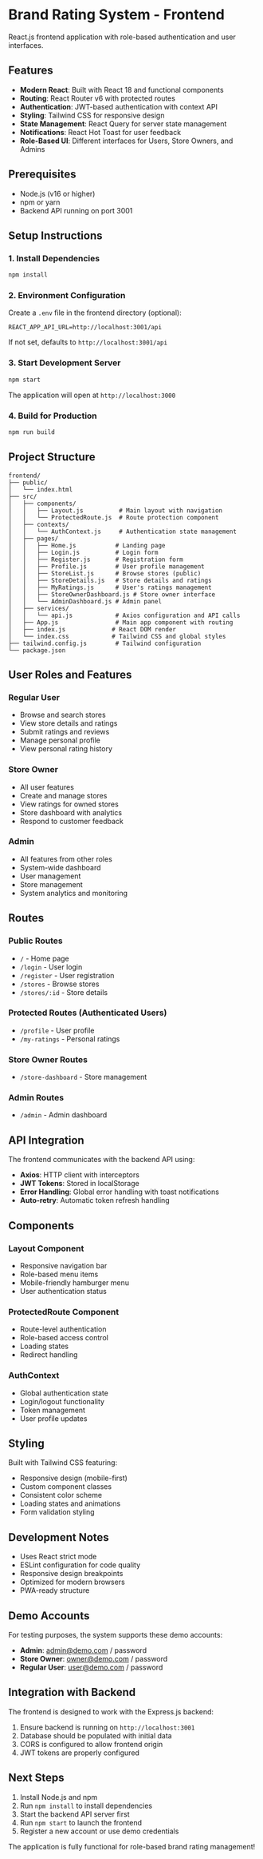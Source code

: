 # Brand Rating System - Frontend

React.js frontend application with role-based authentication and user interfaces.

## Features

- **Modern React**: Built with React 18 and functional components
- **Routing**: React Router v6 with protected routes
- **Authentication**: JWT-based authentication with context API
- **Styling**: Tailwind CSS for responsive design
- **State Management**: React Query for server state management
- **Notifications**: React Hot Toast for user feedback
- **Role-Based UI**: Different interfaces for Users, Store Owners, and Admins

## Prerequisites

- Node.js (v16 or higher)
- npm or yarn
- Backend API running on port 3001

## Setup Instructions

### 1. Install Dependencies

```bash
npm install
```

### 2. Environment Configuration

Create a `.env` file in the frontend directory (optional):

```env
REACT_APP_API_URL=http://localhost:3001/api
```

If not set, defaults to `http://localhost:3001/api`

### 3. Start Development Server

```bash
npm start
```

The application will open at `http://localhost:3000`

### 4. Build for Production

```bash
npm run build
```

## Project Structure

```
frontend/
├── public/
│   └── index.html
├── src/
│   ├── components/
│   │   ├── Layout.js          # Main layout with navigation
│   │   └── ProtectedRoute.js  # Route protection component
│   ├── contexts/
│   │   └── AuthContext.js     # Authentication state management
│   ├── pages/
│   │   ├── Home.js           # Landing page
│   │   ├── Login.js          # Login form
│   │   ├── Register.js       # Registration form
│   │   ├── Profile.js        # User profile management
│   │   ├── StoreList.js      # Browse stores (public)
│   │   ├── StoreDetails.js   # Store details and ratings
│   │   ├── MyRatings.js      # User's ratings management
│   │   ├── StoreOwnerDashboard.js # Store owner interface
│   │   └── AdminDashboard.js # Admin panel
│   ├── services/
│   │   └── api.js            # Axios configuration and API calls
│   ├── App.js                # Main app component with routing
│   ├── index.js             # React DOM render
│   └── index.css            # Tailwind CSS and global styles
├── tailwind.config.js        # Tailwind configuration
└── package.json
```

## User Roles and Features

### Regular User
- Browse and search stores
- View store details and ratings
- Submit ratings and reviews
- Manage personal profile
- View personal rating history

### Store Owner
- All user features
- Create and manage stores
- View ratings for owned stores
- Store dashboard with analytics
- Respond to customer feedback

### Admin
- All features from other roles
- System-wide dashboard
- User management
- Store management
- System analytics and monitoring

## Routes

### Public Routes
- `/` - Home page
- `/login` - User login
- `/register` - User registration
- `/stores` - Browse stores
- `/stores/:id` - Store details

### Protected Routes (Authenticated Users)
- `/profile` - User profile
- `/my-ratings` - Personal ratings

### Store Owner Routes
- `/store-dashboard` - Store management

### Admin Routes
- `/admin` - Admin dashboard

## API Integration

The frontend communicates with the backend API using:

- **Axios**: HTTP client with interceptors
- **JWT Tokens**: Stored in localStorage
- **Error Handling**: Global error handling with toast notifications
- **Auto-retry**: Automatic token refresh handling

## Components

### Layout Component
- Responsive navigation bar
- Role-based menu items
- Mobile-friendly hamburger menu
- User authentication status

### ProtectedRoute Component
- Route-level authentication
- Role-based access control
- Loading states
- Redirect handling

### AuthContext
- Global authentication state
- Login/logout functionality
- Token management
- User profile updates

## Styling

Built with Tailwind CSS featuring:

- Responsive design (mobile-first)
- Custom component classes
- Consistent color scheme
- Loading states and animations
- Form validation styling

## Development Notes

- Uses React strict mode
- ESLint configuration for code quality
- Responsive design breakpoints
- Optimized for modern browsers
- PWA-ready structure

## Demo Accounts

For testing purposes, the system supports these demo accounts:

- **Admin**: admin@demo.com / password
- **Store Owner**: owner@demo.com / password  
- **Regular User**: user@demo.com / password

## Integration with Backend

The frontend is designed to work with the Express.js backend:

1. Ensure backend is running on `http://localhost:3001`
2. Database should be populated with initial data
3. CORS is configured to allow frontend origin
4. JWT tokens are properly configured

## Next Steps

1. Install Node.js and npm
2. Run `npm install` to install dependencies
3. Start the backend API server first
4. Run `npm start` to launch the frontend
5. Register a new account or use demo credentials

The application is fully functional for role-based brand rating management!
